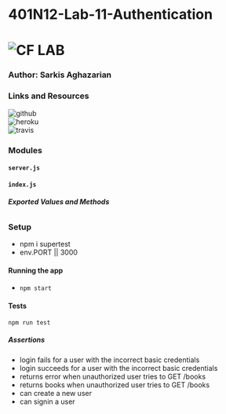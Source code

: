 # 401N12-Lab-11-Authentication
![CF](http://i.imgur.com/7v5ASc8.png) LAB
=================================================

### Author: Sarkis Aghazarian

### Links and Resources
![github](https://github.com/sarkis74/lab-11-401n12)  
![heroku](https://lab-11-401n12.herokuapp.com/)  
![travis](https://lab-11-401n12.herokuapp.com/)


### Modules
#### `server.js`
#### `index.js`
##### Exported Values and Methods

###### 



### Setup
* npm i supertest
* env.PORT || 3000


#### Running the app
* `npm start`

#### Tests
`npm run test`


##### Assertions
* login fails for a user with the incorrect basic credentials
* login succeeds for a user with the incorrect basic credentials
* returns error when unauthorized user tries to GET /books
* returns books when unauthorized user tries to GET /books
* can create a new user
* can signin a user
